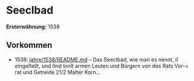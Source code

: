 # Seeclbad

**Ersterwähnung:** 1538

## Vorkommen
- 1538: [jahre/1538/README.md](../jahre/1538/README.md) – Das Seeclbad, wie man es nennt, iſ eingeſtellt, und
ſind ſonſt armen Leuten und Bürgern von des Rats Vor-=
rat und Getreide 21/2 Malter Korn...
